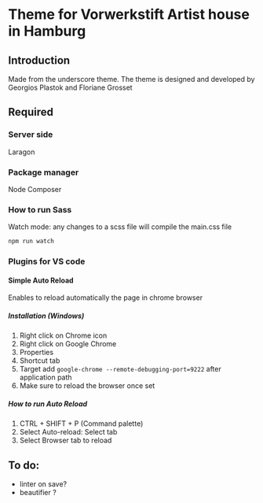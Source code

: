 # Theme for Vorwerkstift Artist house in Hamburg

## Introduction

Made from the underscore theme. The theme is designed and developed by Georgios Plastok and Floriane Grosset

## Required

### Server side

Laragon

### Package manager

Node
Composer

### How to run Sass

Watch mode: any changes to a scss file will compile the main.css file

```cmd
npm run watch
```

### Plugins for VS code

#### Simple Auto Reload

Enables to reload automatically the page in chrome browser

##### Installation (Windows)

1. Right click on Chrome icon
2. Right click on Google Chrome
3. Properties
4. Shortcut tab
5. Target add `google-chrome --remote-debugging-port=9222` after application path
6. Make sure to reload the browser once set

##### How to run Auto Reload

1. CTRL + SHIFT + P (Command palette)
2. Select Auto-reload: Select tab
3. Select Browser tab to reload


## To do:

- linter on save?
- beautifier ?
